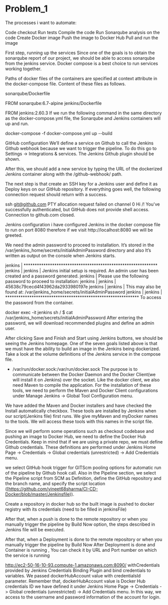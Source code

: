 # Problem_1

The processes i want to automate:

Code checkout
Run tests
Compile the code
Run Sonarqube analysis on the code
Create Docker image
Push the image to Docker Hub
Pull and run the image

First step, running up the services
Since one of the goals is to obtain the sonarqube report of our project, we should be able to access sonarqube from the jenkins service. Docker compose is a best choice to run services working together.

Paths of docker files of the containers are specified at context attribute in the docker-compose file. Content of these files as follows.

sonarqube/Dockerfile

FROM sonarqube:6.7-alpine
jenkins/Dockerfile

FROM jenkins:2.60.3
If we run the following command in the same directory as the docker-compose.yml file, the Sonarqube and Jenkins containers will up and run.

docker-compose -f docker-compose.yml up --build


GitHub configuration
We’ll define a service on Github to call the Jenkins Github webhook because we want to trigger the pipeline. To do this go to Settings -> Integrations & services. The Jenkins Github plugin should be shown.

After this, we should add a new service by typing the URL of the dockerized Jenkins container along with the /github-webhook/ path.

The next step is that create an SSH key for a Jenkins user and define it as Deploy keys on our GitHub repository.
If everything goes well, the following connection request should return with a success.

ssh git@github.com
PTY allocation request failed on channel 0
Hi <your github username>/<repository name>! You've successfully authenticated, but GitHub does not provide shell access.
Connection to github.com closed.


Jenkins configuration
i have configured Jenkins in the docker compose file to run on port 8080 therefore if we visit http://localhost:8080 we will be greeted.

We need the admin password to proceed to installation. It’s stored in the /var/jenkins_home/secrets/initialAdminPassword directory and also It’s written as output on the console when Jenkins starts.

jenkins      | *************************************************************
jenkins      |
jenkins      | Jenkins initial setup is required. An admin user has been created and a password generated.
jenkins      | Please use the following password to proceed to installation:
jenkins      |
jenkins      | 45638c79cecd4f43962da2933980197e
jenkins      |
jenkins      | This may also be found at: /var/jenkins_home/secrets/initialAdminPassword
jenkins      |
jenkins      | *************************************************************
To access the password from the container.

docker exec -it jenkins sh
/ $ cat /var/jenkins_home/secrets/initialAdminPassword
After entering the password, we will download recommended plugins and define an admin user.

After clicking Save and Finish and Start using Jenkins buttons, we should be seeing the Jenkins homepage. One of the seven goals listed above is that we must have the ability to build an image in the Jenkins being dockerized. Take a look at the volume definitions of the Jenkins service in the compose file.

- /var/run/docker.sock:/var/run/docker.sock
The purpose is to communicate between the Docker Daemon and the Docker Client(we will install it on Jenkins) over the socket. Like the docker client, we also need Maven to compile the application. For the installation of these tools, we need to perform the Maven and Docker Client configurations under Manage Jenkins -> Global Tool Configuration menu.

We have added the Maven and Docker installers and have checked the Install automatically checkbox. These tools are installed by Jenkins when our script(Jenkins file) first runs. We give myMaven and myDocker names to the tools. We will access these tools with this names in the script file.

Since we will perform some operations such as checkout codebase and pushing an image to Docker Hub, we need to define the Docker Hub Credentials. Keep in mind that if we are using a private repo, we must define Github credentials. These definitions are performed under Jenkins Home Page -> Credentials -> Global credentials (unrestricted) -> Add Credentials menu.

we select GitHub hook trigger for GITScm pooling options for automatic run of the pipeline by Github hook call.
Also in the Pipeline section, we select the Pipeline script from SCM as Definition, define the GitHub repository and the branch name, and specify the script location ([https://github.com/vineet68sharma/CI-CD-Docker/blob/master/Jenkinsfile)).

Create a repository in docker hub so the built image is pushed to docker registry with its credentials (need to be filled in jenkinsFile)

After that, when a push is done to the remote repository or when you manually trigger the pipeline by Build Now option, the steps described in Jenkins file will be executed.

After that, when a Deployment is done to the remote repository or when you manually trigger the pipeline by Build Now
After Deployment is done and Container is running , You can check it by URL and Port number on which the service is running

http://ec2-50-16-10-93.compute-1.amazonaws.com:8090/
withCredentials provided by Jenkins Credentials Binding Plugin and bind credentials to variables. We passed dockerHubAccount value with credentialsId parameter. Remember that, dockerHubAccount value is Docker Hub credentials ID we have defined it under Jenkins Home Page -> Credentials -> Global credentials (unrestricted) -> Add Credentials menu. In this way, we access to the username and password information of the account for login.


